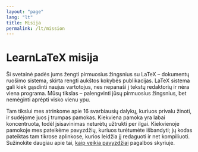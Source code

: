 ```yaml
---
layout: "page"
lang: "lt"
title: Misija
permalink: /lt/mission
---
```


# LearnLaTeX misija

Ši svetainė padės jums žengti pirmuosius žingsnius su LaTeX &ndash; dokumentų
ruošimo sistema, skirta rengti aukštos kokybės publikacijas. LaTeX sistema
gali kiek gąsdinti naujus vartotojus, nes nepanaši į tekstų redaktorių ir
nėra viena programa.  Mūsų tikslas &ndash; palengvinti jūsų pirmuosius
žingsnius, bet nemėginti aprėpti visko vienu ypu.

Tam tikslui mes atrinkome apie 16 svarbiausių dalykų, kuriuos privalu žinoti,
ir sudėjome juos į trumpas pamokas.  Kiekviena pamoka yra labai koncentruota,
todėl įsisavinimas neturėtų užtrukti per ilgai.  Kiekvienoje pamokoje mes
pateikėme pavyzdžių, kuriuos turėtumėte išbandyti; jų kodas pateiktas tam
tikrose aplinkose, kurios leidžia jį redaguoti ir net kompiliuoti.
Sužinokite daugiau apie tai, [kaip veikia pavyzdžiai](./help#examples)
pagalbos skyriuje.

